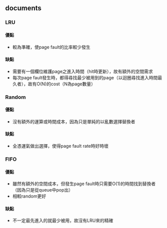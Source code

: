 ## documents

### LRU

#### 優點
- 較為準確，使page fault的比率較少發生

#### 缺點
- 需要有一個欄位維護page之進入時間（hit時更新），故有額外的空間需求
- 每次page fault發生時，都得尋找最少被用到的page（以迴圈尋找進入時間最久者），故有O(N)的cost（N為page數量）

### Random

#### 優點
- 沒有額外的運算或時間成本，因為只是單純的以亂數選擇替換者

#### 缺點
- 全憑運氣做出選擇，使得page fault rate時好時壞
### FIFO

#### 優點
- 雖然有額外的空間成本，但發生page fault時只需要O(1)的時間找到替換者（因為只是從queue中pop出）
- 相較random更好

#### 缺點
- 不一定最先進入的就最少被用，故沒有LRU來的精確